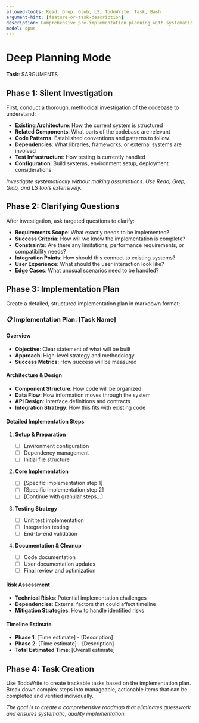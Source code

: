 ```yaml
---
allowed-tools: Read, Grep, Glob, LS, TodoWrite, Task, Bash
argument-hint: [feature-or-task-description]
description: Comprehensive pre-implementation planning with systematic investigation
model: opus
---
```


# Deep Planning Mode

**Task**: $ARGUMENTS

## Phase 1: Silent Investigation

First, conduct a thorough, methodical investigation of the codebase to understand:

- **Existing Architecture**: How the current system is structured
- **Related Components**: What parts of the codebase are relevant
- **Code Patterns**: Established conventions and patterns to follow
- **Dependencies**: What libraries, frameworks, or external systems are involved
- **Test Infrastructure**: How testing is currently handled
- **Configuration**: Build systems, environment setup, deployment considerations

_Investigate systematically without making assumptions. Use Read, Grep, Glob, and LS tools extensively._

## Phase 2: Clarifying Questions

After investigation, ask targeted questions to clarify:

- **Requirements Scope**: What exactly needs to be implemented?
- **Success Criteria**: How will we know the implementation is complete?
- **Constraints**: Are there any limitations, performance requirements, or compatibility needs?
- **Integration Points**: How should this connect to existing systems?
- **User Experience**: What should the user interaction look like?
- **Edge Cases**: What unusual scenarios need to be handled?

## Phase 3: Implementation Plan

Create a detailed, structured implementation plan in markdown format:

### 📋 Implementation Plan: [Task Name]

#### Overview

- **Objective**: Clear statement of what will be built
- **Approach**: High-level strategy and methodology
- **Success Metrics**: How success will be measured

#### Architecture & Design

- **Component Structure**: How code will be organized
- **Data Flow**: How information moves through the system
- **API Design**: Interface definitions and contracts
- **Integration Strategy**: How this fits with existing code

#### Detailed Implementation Steps

1. **Setup & Preparation**

   - [ ] Environment configuration
   - [ ] Dependency management
   - [ ] Initial file structure

2. **Core Implementation**

   - [ ] [Specific implementation step 1]
   - [ ] [Specific implementation step 2]
   - [ ] [Continue with granular steps...]

3. **Testing Strategy**

   - [ ] Unit test implementation
   - [ ] Integration testing
   - [ ] End-to-end validation

4. **Documentation & Cleanup**
   - [ ] Code documentation
   - [ ] User documentation updates
   - [ ] Final review and optimization

#### Risk Assessment

- **Technical Risks**: Potential implementation challenges
- **Dependencies**: External factors that could affect timeline
- **Mitigation Strategies**: How to handle identified risks

#### Timeline Estimate

- **Phase 1**: [Time estimate] - [Description]
- **Phase 2**: [Time estimate] - [Description]
- **Total Estimated Time**: [Overall estimate]

## Phase 4: Task Creation

Use TodoWrite to create trackable tasks based on the implementation plan. Break down complex steps into manageable, actionable items that can be completed and verified individually.

_The goal is to create a comprehensive roadmap that eliminates guesswork and ensures systematic, quality implementation._
